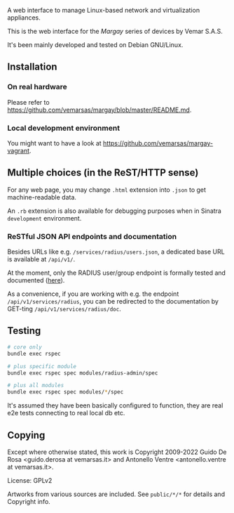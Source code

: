 A web interface to manage Linux-based network and virtualization
appliances.

This is the web interface for the _Margay_ series of devices by Vemar S.A.S.

It's been mainly developed and tested on Debian GNU/Linux.

## Installation

### On real hardware

Please refer to https://github.com/vemarsas/margay/blob/master/README.md.

### Local development environment

You might want to have a look at https://github.com/vemarsas/margay-vagrant.

## Multiple choices (in the ReST/HTTP sense)

For any web page, you may change `.html` extension into `.json` to
get machine-readable data.

An `.rb` extension is also available for debugging purposes when in
Sinatra `development` environment.

### ReSTful JSON API endpoints and documentation

Besides URLs like e.g. `/services/radius/users.json`, a dedicated
base URL is available at `/api/v1/`.

At the moment, only the RADIUS user/group endpoint is formally
tested and documented ([here](modules/radius-admin/doc/api/)).

As a convenience, if you are working with e.g. the endpoint
`/api/v1/services/radius`, you can be redirected to the documentation
by GET-ting `/api/v1/services/radius/doc`.

## Testing

```bash
# core only
bundle exec rspec

# plus specific module
bundle exec rspec spec modules/radius-admin/spec

# plus all modules
bundle exec rspec spec modules/*/spec
```

It's assumed they have been basically configured to function,
they are real e2e tests connecting to real local db  etc.

## Copying

Except where otherwise stated, this work is
Copyright 2009-2022
Guido De Rosa <guido.derosa at vemarsas.it> and
Antonello Ventre <antonello.ventre at vemarsas.it>.

License: GPLv2

Artworks from various sources are included.
See `public/*/*` for details and Copyright info.
